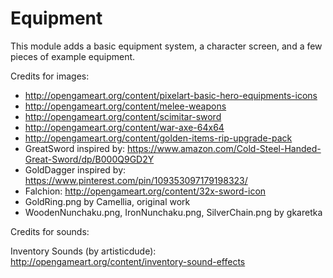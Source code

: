 Equipment
============

This module adds a basic equipment system, a character screen, and a few pieces of example equipment.

Credits for images:

* http://opengameart.org/content/pixelart-basic-hero-equipments-icons
* http://opengameart.org/content/melee-weapons
* http://opengameart.org/content/scimitar-sword
* http://opengameart.org/content/war-axe-64x64
* http://opengameart.org/content/golden-items-rip-upgrade-pack
* GreatSword inspired by: https://www.amazon.com/Cold-Steel-Handed-Great-Sword/dp/B000Q9GD2Y
* GoldDagger inspired by: https://www.pinterest.com/pin/109353097179198323/
* Falchion: http://opengameart.org/content/32x-sword-icon
* GoldRing.png by Camellia, original work
* WoodenNunchaku.png, IronNunchaku.png, SilverChain.png by gkaretka

Credits for sounds:

Inventory Sounds (by artisticdude): http://opengameart.org/content/inventory-sound-effects
